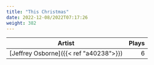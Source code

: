 ```yaml
---
title: "This Christmas"
date: 2022-12-08/2022T07:17:26
weight: 382
---
```




 Artist | Plays 
----- | -----:
[Jeffrey Osborne]({{< ref "a40238">}}) | 6
